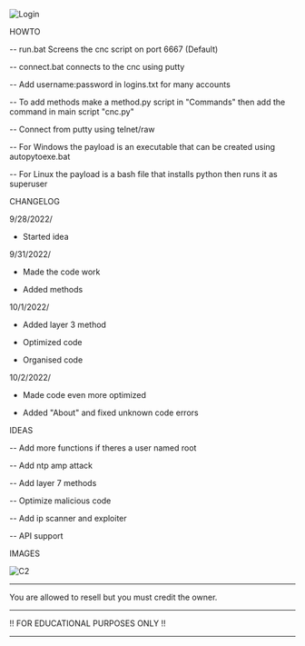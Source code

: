 ![Login](https://user-images.githubusercontent.com/73953379/193839231-a892fe6b-b5e7-43d5-a934-4d0941a20497.png)

HOWTO 

-- run.bat Screens the cnc script on port 6667 (Default)

-- connect.bat connects to the cnc using putty

-- Add username:password in logins.txt for many accounts

-- To add methods make a method.py script in "Commands" then add the command in main script "cnc.py"

-- Connect from putty using telnet/raw

-- For Windows the payload is an executable that can be created using autopytoexe.bat

-- For Linux the payload is a bash file that installs python then runs it as superuser

CHANGELOG

9/28/2022/
- Started idea

9/31/2022/
- Made the code work

- Added methods

10/1/2022/
- Added layer 3 method

- Optimized code

- Organised code

10/2/2022/
- Made code even more optimized

- Added "About" and fixed unknown code errors                                                          

IDEAS

-- Add more functions if theres a user named root

-- Add ntp amp attack

-- Add layer 7 methods

-- Optimize malicious code  

-- Add ip scanner and exploiter

-- API support

IMAGES

![C2](https://user-images.githubusercontent.com/73953379/193830831-962cf5b3-5eac-496e-834d-fbe06820d027.png)

-----------------------------------------------------------

You are allowed to resell but you must credit the owner.

-----------------------------------------------------------

!! FOR EDUCATIONAL PURPOSES ONLY !!

-----------------------------------------------------------
